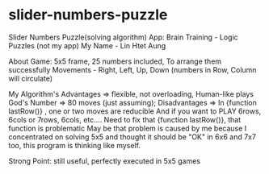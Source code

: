 # slider-numbers-puzzle

Slider Numbers Puzzle(solving algorithm)
App: Brain Training - Logic Puzzles (not my app)
My Name - Lin Htet Aung

About Game: 5x5 frame, 25 numbers included, To arrange them successfully
Movements - Right, Left, Up, Down (numbers in Row, Column will circulate)

My Algorithm's Advantages => flexible, not overloading, Human-like plays
God's Number 			        => 80 moves (just assuming);
Disadvantages			        => In {function lastRow()} ,  one or two moves are reducible
                             And if you want to PLAY 6rows, 6cols or 7rows, 6cols, etc....
                             Need to fix that {function lastRow()}, that function is problematic
                             May be that problem is caused by me because I concentrated on solving 5x5
                             and thought it should be "OK" in 6x6 and 7x7 too, this program is thinking like myself. 

Strong Point: still useful, perfectly executed in 5x5 games
